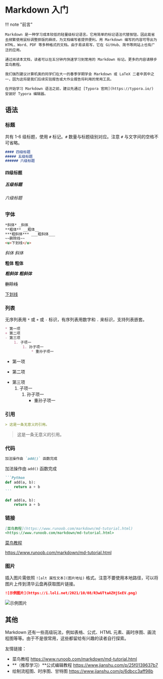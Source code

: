 # Markdown 入门

!!! note "前言"

    Markdown 是一种学习成本较低的轻量级标记语言。它用简单的标记语法代替按钮，因此能省去频繁使用鼠标调整排版的麻烦，为文档编写者提供便利。用 Markdown 编写的内容可导出为 HTML、Word、PDF 等多种格式的文档。由于易读易写，它在 GitHub、简书等网站上也有广泛的应用。
    
    通过阅读本文档，读者可以在五分钟内快速学习到常用的 Markdown 标记。更多的内容请移步菜鸟教程。
    
    我们强烈建议计算机类的同学们在大一的春季学期学会 Markdown 或 LaTeX 二者中其中之一，因为这将是我们后续实验报告或大作业报告将利用的常用工具。
    
    在开始学习 Markdown 语法之前，建议先通过 [Typora 官网](https://typora.io/) 安装好 Typora 编辑器。

## 语法

### 标题

共有 1-6 级标题，使用 `#` 标记。`#` 数量与标题级别对应。注意 `#` 与文字间的空格不可省略。

```markdown
#### 四级标题
##### 五级标题
###### 六级标题
```

#### 四级标题
##### 五级标题
###### 六级标题

### 字体

```markdown
*斜体* _斜体_
**粗体** __粗体__
***粗斜体*** ___粗斜体___
~~删除线~~
<u>下划线</u>
```

*斜体* _斜体_

**粗体** __粗体__

***粗斜体*** ___粗斜体___

~~删除线~~

<u>下划线</u>

### 列表

无序列表用 `*` 或 `+` 或 `-` 标识，有序列表用数字和 `.` 来标识，支持列表嵌套。

```markdown
* 第一项
+ 第二项
- 第三项
    1. 子项一
        1. 孙子项一
            * 重孙子项一
```

* 第一项
+ 第二项
- 第三项
    1. 子项一
        1. 孙子项一
            * 重孙子项一

### 引用

```markdown
> 这是一条无意义的引用。
```

> 这是一条无意义的引用。

### 代码

```markdown
加法操作由 `add()` 函数完成
```

加法操作由 `add()` 函数完成

````markdown
```Python
def add(a, b):
	return a + b
```
````

```Python
def add(a, b):
	return a + b
```

### 链接

```markdown
[菜鸟教程](https://www.runoob.com/markdown/md-tutorial.html)
<https://www.runoob.com/markdown/md-tutorial.html>
```

[菜鸟教程](https://www.runoob.com/markdown/md-tutorial.html)

<https://www.runoob.com/markdown/md-tutorial.html>

### 图片

插入图片需依照 `![alt 属性文本](图片地址)` 格式。注意不要使用本地路径，可以将图片上传到清华云盘再获取图片链接。

```markdown
![示例图片](https://i.loli.net/2021/10/08/R3wUTtaAZHjSxEV.png)
```

![示例图片](https://i.loli.net/2021/10/08/R3wUTtaAZHjSxEV.png)

## 其他

Markdown 还有一些高级玩法，例如表格、公式、HTML 元素、画时序图、画流程图等等。由于不是很常用，这些都留给有兴趣的读者自行探索。

友情链接：

+ 菜鸟教程 <https://www.runoob.com/markdown/md-tutorial.html>
+ **（推荐学习）**公式编辑教程 <https://www.jianshu.com/p/25f0139637b7>
+ 绘制流程图、时序图、甘特图 <https://www.jianshu.com/p/6dbcc3aff98b>
